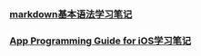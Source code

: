 ### [markdown基本语法学习笔记](MarkDown_Study/markdown_study.md)

### [App Programming Guide for iOS学习笔记](App_Programming_Guidefor_IOS_Study/App_Programing_Guide_For_iOS_Study.md)
